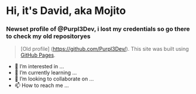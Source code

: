 # Hi, it's David, aka Mojito
### Newset profile of @Purpl3Dev, i lost my credentials so go there to check my old repositoryes
> [Old profile] (https://github.com/Purpl3Dev/).
> This site was built using [GitHub Pages](https://pages.github.com/).

- 👀 I’m interested in ...
- 🌱 I’m currently learning ...
- 💞️ I’m looking to collaborate on ...
- 📫 How to reach me ...

<!---
Mojito88/Mojito88 is a ✨ special ✨ repository because its `README.md` (this file) appears on your GitHub profile.
You can click the Preview link to take a look at your changes.
--->
